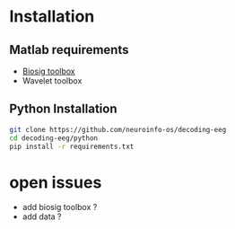 # Installation


## Matlab requirements
 - [Biosig toolbox](http://biosig.sourceforge.net)
 - Wavelet toolbox

## Python Installation
```sh
git clone https://github.com/neuroinfo-os/decoding-eeg
cd decoding-eeg/python
pip install -r requirements.txt
```

# open issues
 - add biosig toolbox ? 
 - add data ?
